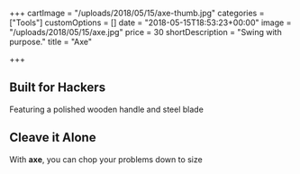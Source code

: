 +++
cartImage = "/uploads/2018/05/15/axe-thumb.jpg"
categories = ["Tools"]
customOptions = []
date = "2018-05-15T18:53:23+00:00"
image = "/uploads/2018/05/15/axe.jpg"
price = 30
shortDescription = "Swing with purpose."
title = "Axe"

+++
## Built for Hackers

Featuring a polished wooden handle and steel blade

## Cleave it Alone

With **axe**, you can chop your problems down to size
